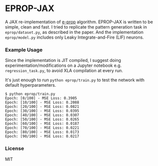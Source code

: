# EPROP-JAX

A JAX re-implementation of [e-prop](https://www.nature.com/articles/s41467-020-17236-y) algorithm. EPROP-JAX is written to be simple, clean and fast.
I tried to replicate the pattern generation task in `eprop/dataset.py`, as described in the paper. And the implementation `eprop/model.py` includes only Leaky Integrate-and-Fire (LIF) neurons.

### Example Usage

Since the implementation is JIT compiled, I suggest doing experimentation/modifications on a Jupyter notebook e.g. `regression_task.py`, to avoid XLA compilation at every run.

It's just enough to run `python eprop/train.py` to test the network with default hyperparameters. 

```
$ python eprop/train.py
Epoch: [0/100] - MSE Loss: 0.3905
Epoch: [10/100] - MSE Loss: 0.2088
Epoch: [20/100] - MSE Loss: 0.0821
Epoch: [30/100] - MSE Loss: 0.0395
Epoch: [40/100] - MSE Loss: 0.0307
Epoch: [50/100] - MSE Loss: 0.0265
Epoch: [60/100] - MSE Loss: 0.0187
Epoch: [70/100] - MSE Loss: 0.0221
Epoch: [80/100] - MSE Loss: 0.0173
Epoch: [90/100] - MSE Loss: 0.0217
```
### License

MIT